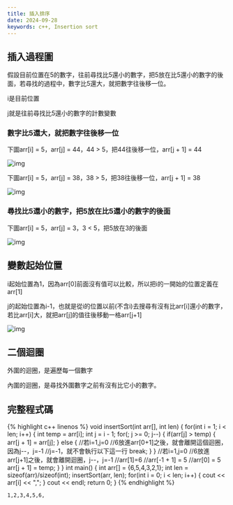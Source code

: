 ```yaml
---
title: 插入排序
date: 2024-09-28
keywords: c++, Insertion sort
---
```


## 插入過程圖

假設目前位置在5的數字，往前尋找比5還小的數字，把5放在比5還小的數字的後面，若尋找的過程中，數字比5還大，就把數字往後移一位。

i是目前位置

j就是往前尋找比5還小的數字的計數變數

### 數字比5還大，就把數字往後移一位

下圖arr[i] = 5，arr[j] = 44，44 > 5，把44往後移一位，arr[j + 1] = 44

![img]({{site.imgurl}}/dataStruct/insertSort1.jpg)  

下圖arr[i] = 5，arr[j] = 38，38 > 5，把38往後移一位，arr[j + 1] = 38

![img]({{site.imgurl}}/dataStruct/insertSort2.jpg)  

### 尋找比5還小的數字，把5放在比5還小的數字的後面

下圖arr[i] = 5，arr[j] = 3，3 < 5，把5放在3的後面

![img]({{site.imgurl}}/dataStruct/insertSort3.jpg) 

## 變數起始位置

i起始位置為1，因為arr[0]前面沒有值可以比較，所以把i的一開始的位置定義在arr[1]

j的起始位置為i-1，也就是從i的位置以前(不含i)去搜尋有沒有比arr[i]還小的數字，若比arr[i]大，就把arr[j]的值往後移動一格arr[j+1]

![img]({{site.imgurl}}/dataStruct/insertSort4.jpg) 

## 二個迴圈

外圍的迴圈，是遍歷每一個數字

內圍的迴圈，是尋找外圍數字之前有沒有比它小的數字。

## 完整程式碼
{% highlight c++ linenos %}
void insertSort(int arr[], int len) {
    for(int i = 1; i < len; i++) {
        int temp = arr[i];
        int j = i - 1;
        for(; j >= 0; j--) {
            if(arr[j] > temp) {
                arr[j + 1] = arr[j];
            } else {
                //若i=1,j=0
                //6放進arr[0+1]之後，就會離開這個迴圈，因為j--，j=-1
                //j=-1，就不會執行以下這一行
                break;
            }
        }
        //若i=1,j=0
        //6放進arr[j+1]之後，就會離開迴圈，j--，j=-1
        //arr[1]=6
        //arr[-1 + 1] = 5
        //arr[0] = 5
        arr[j + 1] = temp;
    }
}
int main() {
    int arr[] = {6,5,4,3,2,1};
    int len = sizeof(arr)/sizeof(int);
    insertSort(arr, len);
    for(int i = 0; i < len; i++) {
        cout << arr[i] << ",";
    }
    cout << endl;
    return 0;
}
{% endhighlight %}
```
1,2,3,4,5,6,
```